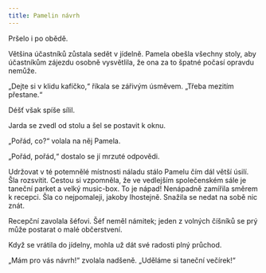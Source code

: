 ```yaml
---
title: Pamelin návrh
---
```


Pršelo i po obědě.

Většina účastníků zůstala sedět v jídelně. Pamela obešla všechny stoly, aby účastníkům zájezdu osobně vysvětlila, že ona za to špatné počasí opravdu nemůže.

„Dejte si v klidu kafíčko,“ říkala se zářivým úsměvem. „Třeba mezitím přestane.“

Déšť však spíše sílil.

Jarda se zvedl od stolu a šel se postavit k oknu.

„Pořád, co?“ volala na něj Pamela.

„Pořád, pořád,“ dostalo se jí mrzuté odpovědi.

Udržovat v té potemnělé místnosti náladu stálo Pamelu čím dál větší úsilí. Šla rozsvítit. Cestou si vzpomněla, že ve vedlejším společenském sále je taneční parket a velký music-box. To je nápad! Nenápadně zamířila směrem k recepci. Šla co nejpomaleji, jakoby lhostejně. Snažila se nedat na sobě nic znát.

Recepční zavolala šéfovi. Šéf neměl námitek; jeden z volných číšníků se prý může postarat o malé občerstvení.

Když se vrátila do jídelny, mohla už dát své radosti plný průchod.

„Mám pro vás návrh!“ zvolala nadšeně. „Uděláme si taneční večírek!“
